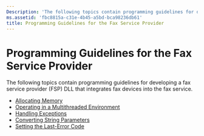 ```yaml
---
Description: 'The following topics contain programming guidelines for developing a fax service provider (FSP) DLL that integrates fax devices into the fax service.'
ms.assetid: 'fbc8815a-c31e-4b45-a5bd-bca98236db61'
title: Programming Guidelines for the Fax Service Provider
---
```


# Programming Guidelines for the Fax Service Provider

The following topics contain programming guidelines for developing a fax service provider (FSP) DLL that integrates fax devices into the fax service.

-   [Allocating Memory](-mfax-allocating-memory.md)
-   [Operating in a Multithreaded Environment](-mfax-operating-in-a-multithreaded-environment.md)
-   [Handling Exceptions](-mfax-handling-exceptions.md)
-   [Converting String Parameters](-mfax-converting-string-parameters.md)
-   [Setting the Last-Error Code](-mfax-setting-the-last-error-code.md)

 

 



